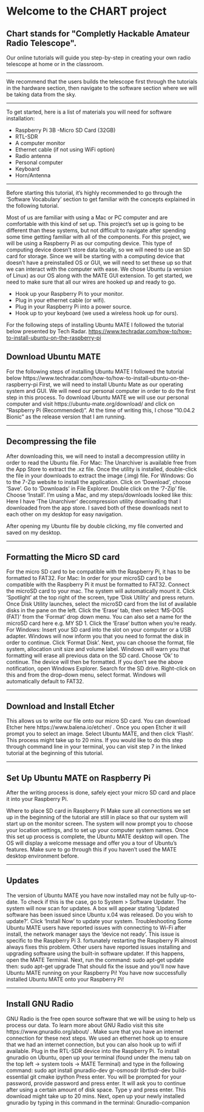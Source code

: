 
Welcome to the CHART project 
======
## Chart stands for "Completly Hackable Amateur Radio Telescope".</br>
Our online tutorials will guide you step-by-step in creating your own radio telescope at home or in the classroom. 

--- 
We recommend that the users builds the telescope first through the tutorials in the hardware section, then navigate to the software section where we will be taking data from the sky.

--- 

To get started, here is a list of materials you will need for software installation:
- Raspberry Pi 3B
-Micro SD Card (32GB)
- RTL-SDR
- A computer monitor
- Ethernet cable (if not using WiFi option)
- Radio antenna
- Personal computer 
- Keyboard 
- Horn/Antenna

---

Before starting this tutorial, it’s highly recommended to go through the ‘Software Vocabulary’ section to get familiar with the concepts explained in the following tutorial. 

Most of us are familiar with using a Mac or PC computer and are comfortable with this kind of set up. This project’s set up is going to be different than these systems, but not difficult to navigate after spending some time getting familiar with all of the components. For this project, we will be using a Raspberry Pi as our computing device. This type of computing device doesn’t store data locally, so we will need to use an SD card for storage. Since we will be starting with a computing device that doesn’t have a preinstalled OS or GUI, we will need to set these up so that we can interact with the computer with ease. We chose Ubuntu (a version of Linux) as our OS along with the MATE GUI extension. 
To get started, we need to make sure that all our wires are hooked up and ready to go.  
- Hook up your Raspberry Pi to your monitor.
- Plug in your ethernet cable (or wifi). 
- Plug in your Raspberry Pi into a power source. 
- Hook up to your keyboard (we used a wireless hook up for ours). 

For the following steps of installing Ubuntu MATE I followed the tutorial below presented by Tech Radar. 
https://www.techradar.com/how-to/how-to-install-ubuntu-on-the-raspberry-pi

<h2>Download Ubuntu MATE</h2>
For the following steps of installing Ubuntu MATE I followed the tutorial below
https://www.techradar.com/how-to/how-to-install-ubuntu-on-the-raspberry-pi
 First, we will need to install Ubuntu Mate as our operating system and GUI. We will need our personal computer in order to do the first step in this process. 
 To download Ubuntu MATE we will use our personal computer and visit https://ubuntu-mate.org/download/ and click on “Raspberry Pi (Recommended)”. At the time of writing this, I chose “10.04.2 Bionic” as the release version that I am running. 
 
 ---
 
<h2>Decompressing the file</h2>
After downloading this, we will need to install a decompression utility in order to read the Ubuntu file. 
For Mac: The Unarchiver is available free from the App Store to extract the .xz file. Once the utility is installed, double-click the file in your downloads to extract the image (.img) file.
For Windows:  Go to the 7-Zip website to install the application. Click on ‘Download’, choose ‘Save’. Go to ‘Downloads’ in File Explorer. Double click on the ‘7-Zip’ file. Choose ‘Install’.
I’m using a Mac, and my steps/downloads looked like this: 
Here I have ‘The Unarchiver’ decompression utility downloading that I downloaded from the app store.
I saved both of these downloads next to each other on my desktop for easy navigation. 
 
After opening my Ubuntu file by double clicking, my file converted and saved on my desktop. 

---
<h2>Formatting the Micro SD card</h2>
For the micro SD card to be compatible with the  Raspberry Pi, it has to be formatted to FAT32.  
For Mac: In order for your microSD card to be compatible with the Raspberry Pi it must be formatted to FAT32.
Connect the microSD card to your mac. The system will automatically mount it. Click ‘Spotlight’ at the top right of the screen, type ‘Disk Utility’ and press return. 
Once Disk Utility launches, select the microSD card from the list of available disks in the pane on the left. Click the ‘Erase’ tab, then select ‘MS-DOS (FAT)’ from the ‘Format’ drop down menu. 
You can also set a name for the microSD card here e.g. MY SD 1. Click the ‘Erase’ button when you’re ready.
For Windows: Insert your SD card into the slot on your computer or a USB adapter.
Windows will now inform you that you need to format the disk in order to continue. Click ‘Format Disk’. Next, you can choose the format, file system, allocation unit size and volume label. Windows will warn you that formatting will erase all previous data on the SD card. Choose ‘Ok’ to continue. The device will then be formatted.
If you don’t see the above notification, open Windows Explorer. Search for the SD drive. Right-click on this and from the drop-down menu, select format. Windows will automatically default to FAT32.
 
 ---
 
<h2>Download and Install Etcher </h2>
This allows us to write our file onto our micro SD card. You can download Etcher here https://www.balena.io/etcher/ .
Once you open Etcher it will prompt you to select an image. Select Ubuntu MATE, and then click ‘Flash’. This process might take up to 20 mins. 
If you would like to do this step through command line in your terminal, you can visit step 7 in the linked tutorial at the beginning of this tutorial. 
 
 ---
 
<h2>Set Up Ubuntu MATE on Raspberry Pi</h2>
After the writing process is done, safely eject your micro SD card and place it into your Raspberry Pi. 

Where to place SD card in Raspberry Pi
Make sure all connections we set up in the beginning of the tutorial are still in place so that our system will start up on the monitor screen. 
The system will now prompt you to choose your location settings, and to set up your computer system names. Once this set up process is complete, the Ubuntu MATE desktop will open. 
The OS will display a welcome message and offer you a tour of Ubuntu’s features. Make sure to go through this if you haven’t used the MATE desktop environment before.
 
 ---
 
<h2>Updates </h2>
The version of Ubuntu MATE you have now installed may not be fully up-to-date. 
To check if this is the case, go to System > Software Updater. 
The system will now scan for updates. A box will appear stating ‘Updated software has been issued since Ubuntu x.04 was released. Do you wish to update?’. Click ‘Install Now’ to update your system.
Troubleshooting
Some Ubuntu MATE users have reported issues with connecting to Wi-Fi after install, the network manager says the ‘device not ready’. This issue is specific to the Raspberry Pi 3. fortunately restarting the Raspberry Pi almost always fixes this problem.
Other users have reported issues installing and upgrading software using the built-in software updater. If this happens, open the MATE Terminal. Next, run the command:
sudo apt-get update
then:
sudo apt-get upgrade
That should fix the issue and you'll now have Ubuntu MATE running on your Raspberry Pi!
You have now successfully installed Ubuntu MATE onto your Raspberry Pi!
 
 ---
 
<h2>Install GNU Radio</h2>
GNU Radio is the free open source software that we will be using to help us process our data. To learn more about GNU Radio visit this site https://www.gnuradio.org/about/ .
Make sure that you have an internet connection for these next steps. We used an ethernet hook up to ensure that we had an internet connection, but you can also hook up to wifi if available. 
Plug in the RTL-SDR device into the Raspberry Pi. 
To install gnuradio on Ubuntu, open up your terminal (found under the menu tab on the top left -> system tools -> MATE Terminal)  and type in the following command:
    sudo apt install gnuradio-dev gr-osmosdr librtlsdr-dev build-essential git cmake ipython
Press enter.
You will be prompted for your password, provide password and press enter. 
It will ask you to continue after using a certain amount of disk space. 
Type  y and press enter. 
This download might take up to 20 mins.
 Next, open up your newly installed gnuradio by typing in this command in the terminal:
    Gnuradio-companion






